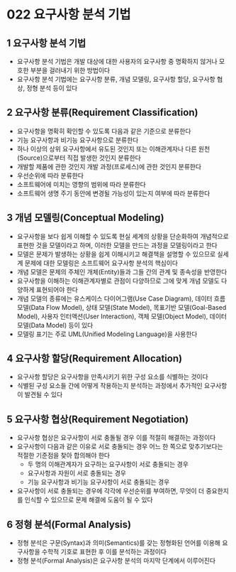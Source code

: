 # 022 요구사항 분석 기법

## 1 요구사항 분석 기법

- 요구사항 분석 기법은 개발 대상에 대한 사용자의 요구사항 중 명확하지 않거나 모호한 부분을 걸러내기 위한 방법이다
- 요구사항 분석 기법에는 요구사항 분류, 개념 모델링, 요구사항 할당, 요구사항 협상, 정형 분석 등이 있다



## 2 요구사항 분류(Requirement Classification)

- 요구사항을 명확히 확인할 수 있도록 다음과 같은 기준으로 분류한다
- 기능 요구사항과 비기능 요구사항으로 분류한다
- 하나 이상의 상위 요구사항에서 유도된 것인지 또는 이해관계자나 다른 원천(Source)으로부터 직접 발생한 것인지 분류한다
- 개발할 제품에 관한 것인지 개발 과정(프로세스)에 관한 것인지 분류한다
- 우선순위에 따라 분류한다
- 소프트웨어에 미치는 영향의 범위에 따라 분류한다
- 소프트웨어 생명 주기 동안에 변경될 가능성이 있는지 여부에 따라 분류한다



## 3 개념 모델링(Conceptual Modeling)

- 요구사항을 보다 쉽게 이해할 수 있도록 현실 세계의 상황을 단순화하여 개념적으로 표현한 것을 모델이라고 하며, 이러한 모델을 만드는 과정을 모델링이라고 한다
- 모델은 문제가 발생하는 상황을 쉽게 이해시키고 해결책을 설명할 수 있으므로 실세계 문제에 대한 모델링은 소프트웨어 요구사항 분석의 핵심이다
- 개념 모델은 문제의 주체인 개체(Entity)들과 그들 간의 관계 및 종속성을 반영한다
- 요구사항을 이해하는 이해관계자별로 관점이 다양하므로 그에 맞게 개념 모델도 다양하게 표현되어야 한다
- 개념 모델의 종류에는 유스케이스 다이어그램(Use Case Diagram), 데이터 흐름 모델(Data Flow Model), 상태 모델(State Model), 목표기반 모델(Goal-Based Model), 사용자 인터액션(User Interaction), 객체 모델(Object Model), 데이터 모델(Data Model) 등이 있다
- 모델링 표기는 주로 UML(Unified Modeling Language)을 사용한다



## 4 요구사항 할당(Requirement Allocation)

- 요구사항 할당은 요구사항을 만족시키기 위한 구성 요소를 식별하는 것이다
- 식별된 구성 요소들 간에 어떻게 작용하는지 분석하는 과정에서 추가적인 요구사항이 발견될 수 있다



## 5 요구사항 협상(Requirement Negotiation)

- 요구사항 협상은 요구사항이 서로 충돌될 경우 이를 적절히 해결하는 과정이다
- 요구사항이 다음과 같은 이유로 서로 충돌되는 경우 어느 한 쪽으로 맞추기보다는 적절한 기준점을 찾아 합의해야 한다
  - 두 명의 이해관계자가 요구하는 요구사항이 서로 충돌되는 경우
  - 요구사항과 자원이 서로 충돌되는 경우
  - 기능 요구사항과 비기능 요구사항이 서로 충돌되는 경우
- 요구사항이 서로 충돌되는 경우에 각각에 우선순위를 부여하면, 무엇이 더 중요한지를 인식할 수 있으므로 문제 해결에 도움이 될 수 있다



## 6 정형 분석(Formal Analysis)

- 정형 분석은 구문(Syntax)과 의미(Semantics)를 갖는 정형화된 언어를 이용해 요구사항을 수학적 기호로 표현한 후 이를 분석하는 과정이다
- 정형 분석(Formal Analysis)은 요구사항 분석의 마지막 단계에서 이루어진다